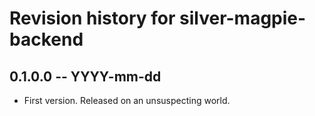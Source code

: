 # Revision history for silver-magpie-backend

## 0.1.0.0 -- YYYY-mm-dd

* First version. Released on an unsuspecting world.
